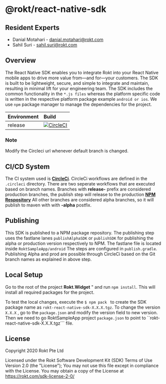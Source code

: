 
# @rokt/react-native-sdk
## Resident Experts

- Danial Motahari - danial.motahari@rokt.com
- Sahil Suri - sahil.suri@rokt.com

## Overview
The React Native SDK enables you to integrate Rokt into your React Native mobile apps to drive more value from—and for—your customers. The SDK is built to be lightweight, secure, and simple to integrate and maintain, resulting in minimal lift for your engineering team.
The SDK includes the common functionality in the ```*.js files``` whereas the platform specific code is written in the respective platform package example ```android or ios```.
We use ```npm``` package manager to manage the dependencies for the project.

| Environment | Build |
| ----------- | :----- |
| release |  [![CircleCI](https://dl.circleci.com/status-badge/img/gh/ROKT/rokt-sdk-react-native/tree/release-3.8.x.svg?style=svg)](https://dl.circleci.com/status-badge/redirect/gh/ROKT/rokt-sdk-react-native/tree/release-3.8.x)
### Note
Modify the Circleci url whenever default branch is changed.


## CI/CD System

The CI system used is [**CircleCi**](https://app.circleci.com/pipelines/github/ROKT/rokt-sdk-react-native). CircleCi workflows are defined in the `.circleci` directory. There are two seperate workflows that are executed based on branch names. 
Branches with **release-** prefix are considered production branches, the publish step will release to the production [**NPM Respository**](https://www.npmjs.com/package/@rokt/react-native-sdk)
All other branches are considered alpha branches, so it will publish to maven with with **-alpha** postfix. 

## Publishing
This SDK is published to a NPM package repository. The publishing step uses the fastlane lanes ```publishAlphaSDK``` or ```publishSDK``` for publishing the alpha or production version respectively to NPM. The fastlane file is located inside ```RoktSampleApp/android```
The steps are configured in `publish.gradle`.
Publishing  Alpha and prod are possible through CircleCi based on the Git branch names as explained in above step.

## Local Setup
Go to the root of the project **Rokt.Widget** " and run ```npm install```.
This will install all required packages for the project.

To test the local changes, execute the ```$ npm pack ``` to create the SDK package name as ```rokt-react-native-sdk-X.X.X.tgz```. To change the version ```X.X.X``` , go to the ```package.json``` and modify the version field to new version. 
Then we need to go RoktSampleApp project ```package.json``` to point to ``rokt-react-native-sdk-X.X.X.tgz``` file.


## License 
Copyright 2020 Rokt Pte Ltd 

Licensed under the Rokt Software Development Kit (SDK) Terms of Use Version 2.0 (the "License"); 
You may not use this file except in compliance with the License. 
You may obtain a copy of the License at https://rokt.com/sdk-license-2-0/